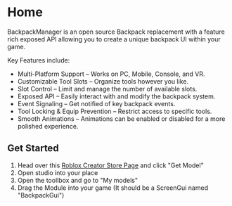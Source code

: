 # Home

BackpackManager is an open source Backpack replacement with a feature rich exposed API allowing you to create a unique backpack UI within your game.

Key Features include:

* Multi-Platform Support – Works on PC, Mobile, Console, and VR.
* Customizable Tool Slots – Organize tools however you like.
* Slot Control – Limit and manage the number of available slots.
* Exposed API – Easily interact with and modify the backpack system.
* Event Signaling – Get notified of key backpack events.
* Tool Locking & Equip Prevention – Restrict access to specific tools.
* Smooth Animations – Animations can be enabled or disabled for a more polished experience.

## Get Started

1. Head over this [Roblox Creator Store Page](https://create.roblox.com/store/asset/132160096564542/Backpack) and click "Get Model"
2. Open studio into your place
3. Open the toollbox and go to "My models"
4. Drag the Module into your game (It should be a ScreenGui named "BackpackGui")

